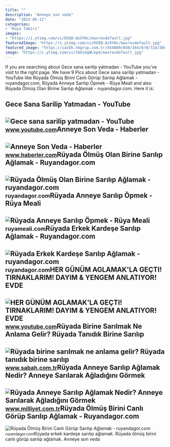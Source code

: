 ```yaml
---
title: ""
description: "Anneye son veda"
date: "2023-05-11"
categories:
- "Ruya Tabiri"
images:
- "https://i.ytimg.com/vi/DVQO-AzXYHc/maxresdefault.jpg"
featuredImage: "https://i.ytimg.com/vi/DVQO-AzXYHc/maxresdefault.jpg"
featured_image: "https://iasbh.tmgrup.com.tr/454089/650/344/0/0/724/380?u=https://isbh.tmgrup.com.tr/sbh/2021/09/23/ruyada-birine-sarilmak-ne-anlama-gelir-ruyada-birine-sarilip-aglamak-ne-demek-1632383735394.jpg"
image: "https://i.ytimg.com/vi/tbGzUgWLkp4/maxresdefault.jpg"
---
```


If you are searching about Gece sana sarilip yatmadan - YouTube you've visit to the right page. We have 9 Pics about Gece sana sarilip yatmadan - YouTube like Rüyada Ölmüş Birini Canlı Görüp Sarılıp Ağlamak - ruyandagor.com, Rüyada Anneye Sarılıp Öpmek - Rüya Meali and also Rüyada Ölmüş Olan Birine Sarılıp Ağlamak - ruyandagor.com. Here it is:

Gece Sana Sarilip Yatmadan - YouTube
------------------------------------

 ![Gece sana sarilip yatmadan - YouTube](https://i.ytimg.com/vi/tbGzUgWLkp4/maxresdefault.jpg) <small>www.youtube.com</small>Anneye Son Veda - Haberler
--------------------------

 ![Anneye Son Veda - Haberler](https://i.hbrcdn.com/haber/2010/11/11/orhangazi-tabuta-sarilip-gozyasi-doktu-annesi_amp.jpg) <small>www.haberler.com</small>Rüyada Ölmüş Olan Birine Sarılıp Ağlamak - Ruyandagor.com
---------------------------------------------------------

 ![Rüyada Ölmüş Olan Birine Sarılıp Ağlamak - ruyandagor.com](https://images.ruyandagor.com/2017/05/olmus-olan-birine-sarilip-aglamak-1554.jpg) <small>ruyandagor.com</small>Rüyada Anneye Sarılıp Öpmek - Rüya Meali
----------------------------------------

 ![Rüyada Anneye Sarılıp Öpmek - Rüya Meali](http://ruyameali.com/wp-content/uploads/2018/06/anneye-sarilip-opmek-1140x641.jpg) <small>ruyameali.com</small>Rüyada Erkek Kardeşe Sarılıp Ağlamak - Ruyandagor.com
-----------------------------------------------------

 ![Rüyada Erkek Kardeşe Sarılıp Ağlamak - ruyandagor.com](https://images.ruyandagor.com/2017/04/erkek-kardese-sarilip-aglamak-1358.jpg) <small>ruyandagor.com</small>HER GÜNÜM AGLAMAK'LA GEÇTI! TIRNAKLARIM! DAYIM &amp; YENGEM ANLATIYOR! EVDE
---------------------------------------------------------------------------

 ![HER GÜNÜM AGLAMAK'LA GEÇTI! TIRNAKLARIM! DAYIM & YENGEM ANLATIYOR! EVDE](https://i.ytimg.com/vi/DVQO-AzXYHc/maxresdefault.jpg) <small>www.youtube.com</small>Rüyada Birine Sarılmak Ne Anlama Gelir? Rüyada Tanıdık Birine Sarılıp
---------------------------------------------------------------------

 ![Rüyada birine sarılmak ne anlama gelir? Rüyada tanıdık birine sarılıp](https://iasbh.tmgrup.com.tr/454089/650/344/0/0/724/380?u=https://isbh.tmgrup.com.tr/sbh/2021/09/23/ruyada-birine-sarilmak-ne-anlama-gelir-ruyada-birine-sarilip-aglamak-ne-demek-1632383735394.jpg) <small>www.sabah.com.tr</small>Rüyada Anneye Sarılıp Ağlamak Nedir? Anneye Sarılarak Ağladığını Görmek
-----------------------------------------------------------------------

 ![Rüyada Anneye Sarılıp Ağlamak Nedir? Anneye Sarılarak Ağladığını Görmek](https://i2.milimaj.com/i/milliyet/75/0x410/6053e8f755428305585a75e9.jpg) <small>www.milliyet.com.tr</small>Rüyada Ölmüş Birini Canlı Görüp Sarılıp Ağlamak - Ruyandagor.com
----------------------------------------------------------------

 ![Rüyada Ölmüş Birini Canlı Görüp Sarılıp Ağlamak - ruyandagor.com](https://images.ruyandagor.com/2017/05/olmus-birini-canli-gorup-sarilip-aglamak-2101.jpg) <small>ruyandagor.com</small>Rüyada erkek kardeşe sarılıp ağlamak. Rüyada ölmüş birini canlı görüp sarılıp ağlamak. Anneye son veda
